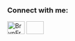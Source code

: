 
<h3 align="left">Connect with me: </h3>
<p align="left">
  <a href="https://linkedin.com/in/brynfrayne" target="blank"><img align="center" src="https://raw.githubusercontent.com/rahuldkjain/github-profile-readme-generator/master/src/images/icons/Social/linked-in-alt.svg" alt="BrynFrayne" height="30" width="40" /></a>
  <a href="mailto:brynfrayne@gmail.com" target="blank"><img align="center"  height="30" width="40" /></a>
</p>
